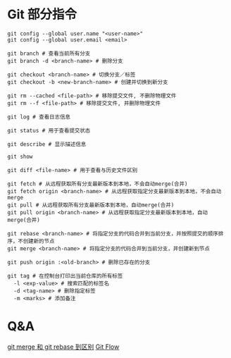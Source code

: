 # Git 部分指令
```shell
git config --global user.name "<user-name>"
git config --global user.email <email>

git branch # 查看当前所有分支
git branch -d <branch-name> # 删除分支

git checkout <branch-name> # 切换分支／标签
git checkout -b <new-branch-name> # 创建并切换到新分支

git rm --cached <file-path> # 移除提交文件, 不删除物理文件
git rm --f <file-path> # 移除提交文件, 并删除物理文件

git log # 查看日志信息

git status # 用于查看提交状态

git describe # 显示描述信息

git show

git diff <file-name> # 用于查看与历史文件区别

git fetch # 从远程获取所有分支最新版本到本地，不会自动merge(合并)
git fetch origin <branch-name> # 从远程获取指定分支最新版本到本地，不会自动merge
git pull # 从远程获取所有分支最新版本到本地，自动merge(合并)
git pull origin <branch-name> # 从远程获取指定分支最新版本到本地，自动merge(合并)

git rebase <branch-name> # 将指定分支的代码合并到当前分支，并按照提交的顺序排序，不创建新的节点
git merge <branch-name> # 将指定分支的代码合并到当前分支，并创建新到节点

git push origin :<old-branch> # 删除已存在的分支

git tag # 在控制台打印出当前仓库的所有标签
  -l <exp-value> # 搜索匹配的标签名
  -d <tag-name> # 删除指定标签
  -m <marks> # 添加备注
```

# Q&A
[git merge 和 git rebase 到区别](http://blog.csdn.net/wh_19910525/article/details/7554489)
[Git Flow](http://www.jianshu.com/p/ca5ee4ea6420?hmsr=toutiao.io&utm_medium=toutiao.io&utm_source=toutiao.io)
